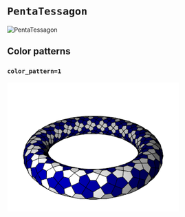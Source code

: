 # `PentaTessagon`

![PentaTessagon](images/penta_tessagon.png)

## Color patterns

### `color_pattern=1`

![PentaTessagon color pattern 1](images/penta_tessagon_color1.png)
